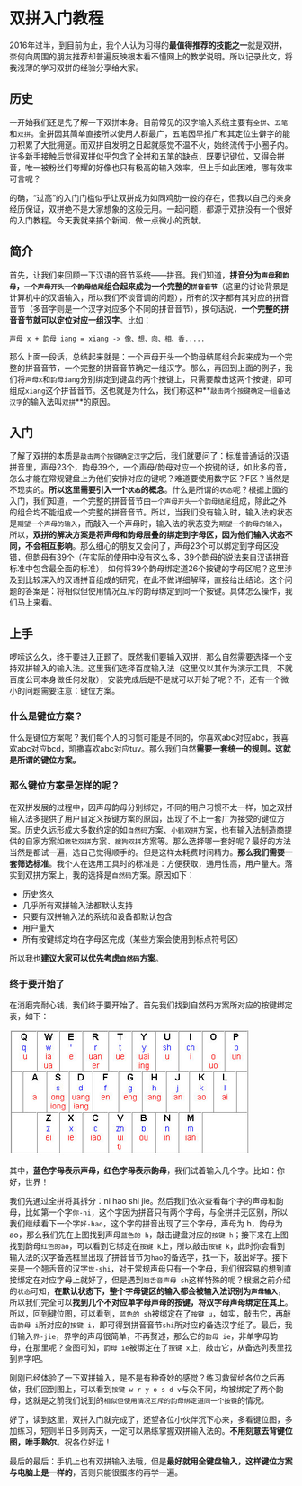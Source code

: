 # 双拼入门教程

2016年过半，到目前为止，我个人认为习得的**最值得推荐的技能之一**就是双拼，奈何向周围的朋友推荐却普遍反映根本看不懂网上的教学说明。所以记录此文，将我浅薄的学习双拼的经验分享给大家。

## 历史

一开始我们还是先了解一下双拼本身。目前常见的汉字输入系统主要有`全拼`、`五笔`和`双拼`。全拼因其简单直接所以使用人群最广，五笔因早推广和其定位生僻字的能力积累了大批拥趸。而双拼自发明之日起就感觉不温不火，始终流传于小圈子内。许多新手接触后觉得双拼似乎包含了全拼和五笔的缺点，既要记键位，又得会拼音，唯一被粉丝们夸耀的好像也只有极高的输入效率。但上手如此困难，哪有效率可言呢？

的确，“过高”的入门门槛似乎让双拼成为如同鸡肋一般的存在，但我以自己的亲身经历保证，双拼绝不是大家想象的这般无用。一起问题，都源于双拼没有一个很好的入门教程。今天我就来搞个新闻，做一点微小的贡献。

## 简介

首先，让我们来回顾一下汉语的音节系统——拼音。我们知道，**拼音分为`声母`和`韵母`，`一个声母开头一个韵母结尾`组合起来成为一个完整的`拼音音节`**（这里的讨论背景是计算机中的汉语输入，所以我们不谈音调的问题），所有的汉字都有其对应的拼音音节（多音字则是一个汉字对应多个不同的拼音音节），换句话说，**一个完整的拼音音节就可以定位对应一组汉字**。比如：

```
声母 x + 韵母 iang = xiang -> 像、想、向、相、香.....
```

那么上面一段话，总结起来就是：一个声母开头一个韵母结尾组合起来成为一个完整的拼音音节，一个完整的拼音音节确定一组汉字。那么，再回到上面的例子，我们将`声母x`和`韵母iang`分别绑定到键盘的两个按键上，只需要敲击这两个按键，即可组成`xiang`这个拼音音节。这也就是为什么，我们称这种**`敲击两个按键确定一组备选汉字`的输入法叫`双拼`**的原因。

## 入门

了解了双拼的本质是`敲击两个按键确定汉字`之后，我们就要问了：标准普通话的汉语拼音里，声母23个，韵母39个，一个声母/韵母对应一个按键的话，如此多的音，怎么才能在常规键盘上为他们安排对应的键呢？难道要使用数字区？F区？当然是不现实的。**所以这里需要引入一个`状态`的概念**。什么是所谓的`状态`呢？根据上面的入门，我们知道，一个完整的拼音音节由`一个声母开头一个韵母结尾`组成，除此之外的组合均不能组成一个完整的拼音音节。所以，当我们没有输入时，输入法的状态是`期望一个声母的输入`，而敲入一个声母时，输入法的状态变为`期望一个韵母的输入`，所以，**双拼的解决方案是将声母和韵母层叠的绑定到字母区，因为他们输入状态不同，不会相互影响**。那么细心的朋友又会问了，声母23个可以绑定到字母区没错，但韵母有39个（在实际的使用中没有这么多，39个韵母的说法来自汉语拼音标准中包含最全面的标准），如何将39个韵母绑定道26个按键的字母区呢？这里涉及到比较深入的汉语拼音组成的研究，在此不做详细解释，直接给出结论。这个问题的答案是：将相似但使用情况互斥的韵母绑定到同一个按键。具体怎么操作，我们马上来看。

## 上手

啰嗦这么久，终于要进入正题了。既然我们要输入双拼，那么自然需要选择一个支持双拼输入的输入法。这里我们选择百度输入法（这里仅以其作为演示工具，不就百度公司本身做任何发散），安装完成后是不是就可以开始了呢？不，还有一个微小的问题需要注意：键位方案。

### 什么是键位方案？

什么是键位方案呢？我们每个人的习惯可能是不同的，你喜欢abc对应abc，我喜欢abc对应bcd，凯撒喜欢abc对应tuv。那么我们自然**需要一套统一的规则。这就是所谓的键位方案。**

### 那么键位方案是怎样的呢？

在双拼发展的过程中，因声母韵母分别绑定，不同的用户习惯不太一样，加之双拼输入法多提供了用户自定义按键方案的原因，出现了不止一套广为接受的键位方案。历史久远形成大多数约定的如`自然码`方案、`小鹤双拼`方案，也有输入法制造商提供的自家方案如`微软双拼`方案、`搜狗双拼`方案等。那么选择哪一套好呢？最好的方法当然是都试一遍，选自己觉得顺手的。但是这样太耗费时间精力。**那么我们需要一套筛选标准**。我个人在选用工具时的标准是：方便获取，通用性高，用户量大。落实到双拼方案上，我的选择是`自然码`方案。原因如下：

- 历史悠久
- 几乎所有双拼输入法都默认支持
- 只要有双拼输入法的系统和设备都默认包含
- 用户量大
- 所有按键绑定均在字母区完成（某些方案会使用到标点符号区）

所以我也**建议大家可以优先考虑`自然码`方案**。

### 终于要开始了

在消磨完耐心钱，我们终于要开始了。首先我们找到自然码方案所对应的按键绑定表，如下：

![ziranma](https://github.com/MOOOWOOO/articles/blob/master/pictures/ziranma.jpg?raw=true)

其中，**蓝色字母表示声母，红色字母表示韵母**，我们试着输入几个字。比如：你好，世界！

我们先通过全拼将其拆分：ni hao shi jie。然后我们依次查看每个字的声母和韵母，比如第一个字`你-ni`，这个字因为拼音只有两个字母，与全拼并无区别，所以我们继续看下一个字`好-hao`，这个字的拼音出现了三个字母，声母为 h，韵母为 ao，那么我们先在上图找到声母`蓝色的 h`，敲击键盘对应的`按键 h`；接下来在上图找到韵母`红色的ao`，可以看到它绑定在`按键 k`上，所以敲击`按键 k`，此时你会看到输入法的汉字备选框里出现了拼音音节为`hao`的备选字，找一下，敲出`好`字。接下来是一个翘舌音的汉字`世-shi`，对于常规声母只有一个字母，我们很容易的想到直接绑定在对应字母上就好了，但是遇到`翘舌音声母 sh`这样特殊的呢？根据之前介绍的`状态`可知，**在默认状态下，整个字母键区的输入都会被输入法识别为`声母输入`**，所以我们完全可以**找到几个不对应单字母声母的按键，将双字母声母绑定在其上**。所以，回到键位图，可以看到，`蓝色的 sh`被绑定在了`按键 u`，如实，敲击它，再敲击`韵母 i`所对应的`按键 i`，即可得到拼音音节`shi`所对应的备选汉字组了。最后，我们输入`界-jie`，界字的声母很简单，不再赘述，那么它的`韵母 ie`，非单字母韵母，在那里呢？查图可知，`韵母 ie`被绑定在了`按键 x`上，敲击它，从备选列表里找到`界`字吧。

刚刚已经体验了一下双拼输入，是不是有种奇妙的感觉？练习救留给各位之后再做，我们回到图上，可以看到`按键 w r y o s d v`与众不同，均被绑定了两个韵母，这就是之前我们说到的`相似但使用情况互斥的韵母绑定道同一个按键`的情况。

好了，读到这里，双拼入门就完成了，还望各位小伙伴沉下心来，多看键位图，多加练习，短则半日多则两天，一定可以熟练掌握双拼输入法的。**不用刻意去背键位图，唯手熟尔**。祝各位好运！

最后的最后：手机上也有双拼输入法哦，但是**最好就用全键盘输入，这样键位方案与电脑上是一样的**，否则只能很蛋疼的再学一遍。
